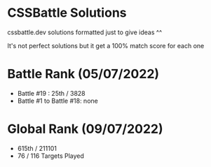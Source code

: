 # CSSBattle Solutions
cssbattle.dev solutions formatted just to give ideas ^^

It's not perfect solutions but it get a 100% match score for each one

# Battle Rank (05/07/2022)
- Battle #19 : 25th / 3828
- Battle #1 to Battle #18: none

# Global Rank (09/07/2022)
- 615th / 211101
- 76 / 116 Targets Played

